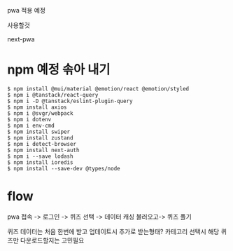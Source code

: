 pwa 적용 예정

사용할것

next-pwa

# npm 예정 솎아 내기

```
$ npm install @mui/material @emotion/react @emotion/styled
$ npm i @tanstack/react-query
$ npm i -D @tanstack/eslint-plugin-query
$ npm install axios
$ npm i @svgr/webpack
$ npm i dotenv
$ npm i env-cmd
$ npm install swiper
$ npm install zustand
$ npm i detect-browser
$ npm install next-auth
$ npm i --save lodash
$ npm install ioredis
$ npm install --save-dev @types/node
```

# flow

pwa
접속 -> 로그인 -> 퀴즈 선택 -> 데이터 캐싱 불러오고-> 퀴즈 풀기

퀴즈 데이터는 처음 한번에 받고 업데이트시 추가로 받는형태? 카테고리 선택시 해당 퀴즈만 다운로드할지는 고민필요
